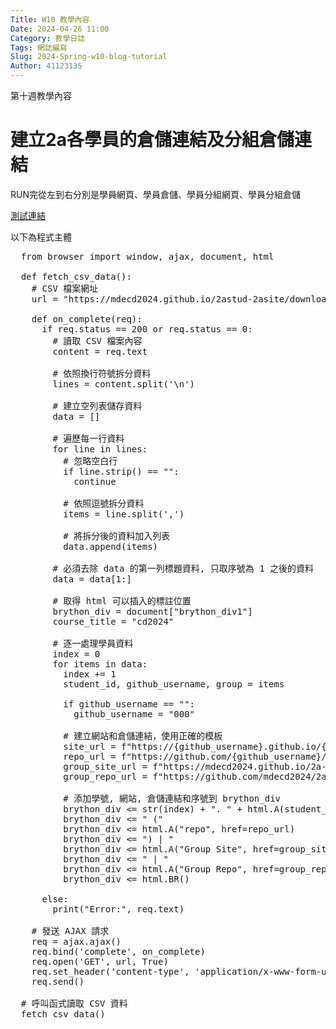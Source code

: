 ```yaml
---
Title: W10 教學內容
Date: 2024-04-26 11:00
Category: 教學日誌
Tags: 網誌編寫
Slug: 2024-Spring-w10-blog-tutorial
Author: 41123135
---
```


第十週教學內容

<!-- PELICAN_END_SUMMARY -->

# 建立2a各學員的倉儲連結及分組倉儲連結

RUN完從左到右分別是學員網頁、學員倉儲、學員分組網頁、學員分組倉儲

[測試連結](https://corn723.github.io/cd2024/content/Brython.html?src=https://gist.githubusercontent.com/Corn723/2ea227f659c363e1c80c08323c2263d9/raw/4806cbadabed917b125c220163569042cc949680/W10)

以下為程式主體

<pre class="brush: python">
  from browser import window, ajax, document, html

  def fetch_csv_data():
    # CSV 檔案網址
    url = "https://mdecd2024.github.io/2astud-2asite/downloads/2a.txt"

    def on_complete(req):
      if req.status == 200 or req.status == 0:
        # 讀取 CSV 檔案內容
        content = req.text

        # 依照換行符號拆分資料
        lines = content.split('\n')

        # 建立空列表儲存資料
        data = []

        # 遍歷每一行資料
        for line in lines:
          # 忽略空白行
          if line.strip() == "":
            continue

          # 依照逗號拆分資料
          items = line.split(',')

          # 將拆分後的資料加入列表
          data.append(items)

        # 必須去除 data 的第一列標題資料, 只取序號為 1 之後的資料
        data = data[1:]

        # 取得 html 可以插入的標註位置
        brython_div = document["brython_div1"]
        course_title = "cd2024"

        # 逐一處理學員資料
        index = 0
        for items in data:
          index += 1
          student_id, github_username, group = items

          if github_username == "":
            github_username = "000"

          # 建立網站和倉儲連結，使用正確的模板
          site_url = f"https://{github_username}.github.io/{course_title}"
          repo_url = f"https://github.com/{github_username}/{course_title}"
          group_site_url = f"https://mdecd2024.github.io/2a-midag{group}"
          group_repo_url = f"https://github.com/mdecd2024/2a-midag{group}"

          # 添加學號, 網站, 倉儲連結和序號到 brython_div
          brython_div <= str(index) + ". " + html.A(student_id, href=site_url)
          brython_div <= " ("
          brython_div <= html.A("repo", href=repo_url)
          brython_div <= ") | " 
          brython_div <= html.A("Group Site", href=group_site_url)
          brython_div <= " | "
          brython_div <= html.A("Group Repo", href=group_repo_url)
          brython_div <= html.BR()

      else:
        print("Error:", req.text)

    # 發送 AJAX 請求
    req = ajax.ajax()
    req.bind('complete', on_complete)
    req.open('GET', url, True)
    req.set_header('content-type', 'application/x-www-form-urlencoded')
    req.send()

  # 呼叫函式讀取 CSV 資料
  fetch_csv_data()
</pre>



